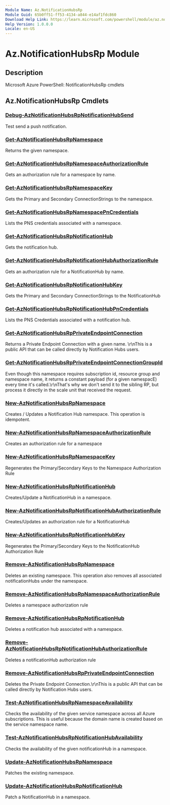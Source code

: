 ```yaml
---
Module Name: Az.NotificationHubsRp
Module Guid: 65b0ff51-ff53-4134-a844-e14af1fdc860
Download Help Link: https://learn.microsoft.com/powershell/module/az.notificationhubsrp
Help Version: 1.0.0.0
Locale: en-US
---
```


# Az.NotificationHubsRp Module
## Description
Microsoft Azure PowerShell: NotificationHubsRp cmdlets

## Az.NotificationHubsRp Cmdlets
### [Debug-AzNotificationHubsRpNotificationHubSend](Debug-AzNotificationHubsRpNotificationHubSend.md)
Test send a push notification.

### [Get-AzNotificationHubsRpNamespace](Get-AzNotificationHubsRpNamespace.md)
Returns the given namespace.

### [Get-AzNotificationHubsRpNamespaceAuthorizationRule](Get-AzNotificationHubsRpNamespaceAuthorizationRule.md)
Gets an authorization rule for a namespace by name.

### [Get-AzNotificationHubsRpNamespaceKey](Get-AzNotificationHubsRpNamespaceKey.md)
Gets the Primary and Secondary ConnectionStrings to the namespace.

### [Get-AzNotificationHubsRpNamespacePnCredentials](Get-AzNotificationHubsRpNamespacePnCredentials.md)
Lists the PNS credentials associated with a namespace.

### [Get-AzNotificationHubsRpNotificationHub](Get-AzNotificationHubsRpNotificationHub.md)
Gets the notification hub.

### [Get-AzNotificationHubsRpNotificationHubAuthorizationRule](Get-AzNotificationHubsRpNotificationHubAuthorizationRule.md)
Gets an authorization rule for a NotificationHub by name.

### [Get-AzNotificationHubsRpNotificationHubKey](Get-AzNotificationHubsRpNotificationHubKey.md)
Gets the Primary and Secondary ConnectionStrings to the NotificationHub

### [Get-AzNotificationHubsRpNotificationHubPnCredentials](Get-AzNotificationHubsRpNotificationHubPnCredentials.md)
Lists the PNS Credentials associated with a notification hub.

### [Get-AzNotificationHubsRpPrivateEndpointConnection](Get-AzNotificationHubsRpPrivateEndpointConnection.md)
Returns a Private Endpoint Connection with a given name.
\r\nThis is a public API that can be called directly by Notification Hubs users.

### [Get-AzNotificationHubsRpPrivateEndpointConnectionGroupId](Get-AzNotificationHubsRpPrivateEndpointConnectionGroupId.md)
Even though this namespace requires subscription id, resource group and namespace name, it returns a constant payload (for a given namespacE) every time it's called.\r\nThat's why we don't send it to the sibling RP, but process it directly in the scale unit that received the request.

### [New-AzNotificationHubsRpNamespace](New-AzNotificationHubsRpNamespace.md)
Creates / Updates a Notification Hub namespace.
This operation is idempotent.

### [New-AzNotificationHubsRpNamespaceAuthorizationRule](New-AzNotificationHubsRpNamespaceAuthorizationRule.md)
Creates an authorization rule for a namespace

### [New-AzNotificationHubsRpNamespaceKey](New-AzNotificationHubsRpNamespaceKey.md)
Regenerates the Primary/Secondary Keys to the Namespace Authorization Rule

### [New-AzNotificationHubsRpNotificationHub](New-AzNotificationHubsRpNotificationHub.md)
Creates/Update a NotificationHub in a namespace.

### [New-AzNotificationHubsRpNotificationHubAuthorizationRule](New-AzNotificationHubsRpNotificationHubAuthorizationRule.md)
Creates/Updates an authorization rule for a NotificationHub

### [New-AzNotificationHubsRpNotificationHubKey](New-AzNotificationHubsRpNotificationHubKey.md)
Regenerates the Primary/Secondary Keys to the NotificationHub Authorization Rule

### [Remove-AzNotificationHubsRpNamespace](Remove-AzNotificationHubsRpNamespace.md)
Deletes an existing namespace.
This operation also removes all associated notificationHubs under the namespace.

### [Remove-AzNotificationHubsRpNamespaceAuthorizationRule](Remove-AzNotificationHubsRpNamespaceAuthorizationRule.md)
Deletes a namespace authorization rule

### [Remove-AzNotificationHubsRpNotificationHub](Remove-AzNotificationHubsRpNotificationHub.md)
Deletes a notification hub associated with a namespace.

### [Remove-AzNotificationHubsRpNotificationHubAuthorizationRule](Remove-AzNotificationHubsRpNotificationHubAuthorizationRule.md)
Deletes a notificationHub authorization rule

### [Remove-AzNotificationHubsRpPrivateEndpointConnection](Remove-AzNotificationHubsRpPrivateEndpointConnection.md)
Deletes the Private Endpoint Connection.\r\nThis is a public API that can be called directly by Notification Hubs users.

### [Test-AzNotificationHubsRpNamespaceAvailability](Test-AzNotificationHubsRpNamespaceAvailability.md)
Checks the availability of the given service namespace across all Azure subscriptions.
This is useful because the domain name is created based on the service namespace name.

### [Test-AzNotificationHubsRpNotificationHubAvailability](Test-AzNotificationHubsRpNotificationHubAvailability.md)
Checks the availability of the given notificationHub in a namespace.

### [Update-AzNotificationHubsRpNamespace](Update-AzNotificationHubsRpNamespace.md)
Patches the existing namespace.

### [Update-AzNotificationHubsRpNotificationHub](Update-AzNotificationHubsRpNotificationHub.md)
Patch a NotificationHub in a namespace.

